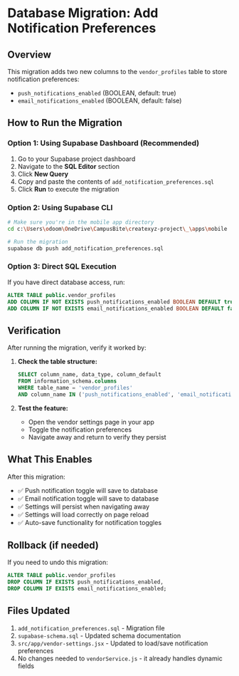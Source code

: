# Database Migration: Add Notification Preferences

## Overview
This migration adds two new columns to the `vendor_profiles` table to store notification preferences:
- `push_notifications_enabled` (BOOLEAN, default: true)
- `email_notifications_enabled` (BOOLEAN, default: false)

## How to Run the Migration

### Option 1: Using Supabase Dashboard (Recommended)
1. Go to your Supabase project dashboard
2. Navigate to the **SQL Editor** section
3. Click **New Query**
4. Copy and paste the contents of `add_notification_preferences.sql`
5. Click **Run** to execute the migration

### Option 2: Using Supabase CLI
```bash
# Make sure you're in the mobile app directory
cd c:\Users\odoom\OneDrive\CampusBite\createxyz-project\_\apps\mobile

# Run the migration
supabase db push add_notification_preferences.sql
```

### Option 3: Direct SQL Execution
If you have direct database access, run:
```sql
ALTER TABLE public.vendor_profiles 
ADD COLUMN IF NOT EXISTS push_notifications_enabled BOOLEAN DEFAULT true,
ADD COLUMN IF NOT EXISTS email_notifications_enabled BOOLEAN DEFAULT false;
```

## Verification
After running the migration, verify it worked by:

1. **Check the table structure:**
   ```sql
   SELECT column_name, data_type, column_default 
   FROM information_schema.columns 
   WHERE table_name = 'vendor_profiles' 
   AND column_name IN ('push_notifications_enabled', 'email_notifications_enabled');
   ```

2. **Test the feature:**
   - Open the vendor settings page in your app
   - Toggle the notification preferences
   - Navigate away and return to verify they persist

## What This Enables
After this migration:
- ✅ Push notification toggle will save to database
- ✅ Email notification toggle will save to database
- ✅ Settings will persist when navigating away
- ✅ Settings will load correctly on page reload
- ✅ Auto-save functionality for notification toggles

## Rollback (if needed)
If you need to undo this migration:
```sql
ALTER TABLE public.vendor_profiles 
DROP COLUMN IF EXISTS push_notifications_enabled,
DROP COLUMN IF EXISTS email_notifications_enabled;
```

## Files Updated
1. `add_notification_preferences.sql` - Migration file
2. `supabase-schema.sql` - Updated schema documentation
3. `src/app/vendor-settings.jsx` - Updated to load/save notification preferences
4. No changes needed to `vendorService.js` - it already handles dynamic fields
